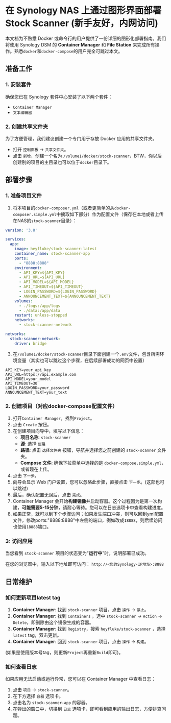 # 在 Synology NAS 上通过图形界面部署 Stock Scanner (新手友好，内网访问)

本文档为不熟悉 Docker 或命令行的用户提供了一份详细的图形化部署指南。我们将使用 Synology DSM 的 **Container Manager** 和 **File Station** 来完成所有操作。熟悉`docker`和`docker-compose`的用户完全可跳过本文。

## 准备工作

### 1. 安装套件
确保您已在 Synology 套件中心安装了以下两个套件：
*   `Container Manager`
*   `文本编辑器`

### 2. 创建共享文件夹
为了方便管理，我们建议创建一个专门用于存放 Docker 应用的共享文件夹。
*   打开 `控制面板` -> `共享文件夹`。
*   点击 `新增`，创建一个名为 `/volume1/docker/stock-scanner`，BTW，你以后创建别的项目的主目录也可以位于`docker`目录下。

## 部署步骤

### 1. 准备项目文件
1. 将本项目的`docker-composer.yml`（或者更简单的从`docker-composer.simple.yml`中摘取如下部分）作为配置文件（保存在本地或者上传在NAS的`stock-scanner`目录）：

```YAML
version: '3.8'

services:
  app:
    image: heyfluke/stock-scanner:latest
    container_name: stock-scanner-app
    ports:
      - "8888:8888"
    environment:
      - API_KEY=${API_KEY}
      - API_URL=${API_URL}
      - API_MODEL=${API_MODEL}
      - API_TIMEOUT=${API_TIMEOUT}
      - LOGIN_PASSWORD=${LOGIN_PASSWORD}
      - ANNOUNCEMENT_TEXT=${ANNOUNCEMENT_TEXT}
    volumes:
      - ./logs:/app/logs
      - ./data:/app/data
    restart: unless-stopped
    networks:
      - stock-scanner-network

networks:
  stock-scanner-network:
    driver: bridge 
```

3. 在`/volume1/docker/stock-scanner`目录下面创建一个`.env`文件，包含所需环境变量（其实也可以跳过这个步骤，在后续部署成功的网页中设置）

```
API_KEY=your_api_key
API_URL=https://api.example.com
API_MODEL=your_model
API_TIMEOUT=30
LOGIN_PASSWORD=your_password
ANNOUNCEMENT_TEXT=your_text
```

### 2. 创建项目（对应docker-compose配置文件）
1.  打开`Container Manager`，找到`Project`。
3.  点击 `Create` 按钮。
4.  在创建项目向导中，填写以下信息：
    *   **项目名称**: `stock-scanner`
    *   **源**: 选择 `创建`
    *   **路径**: 点击 `选择文件夹` 按钮，导航并选择您之前创建的 `stock-scanner` 文件夹。
    *   **Compose 文件**: 确保下拉菜单中选择的是 `docker-compose.simple.yml`，或者现在上传。
5.  点击 `下一步`。
6.  向导会显示 Web 门户设置，您可以忽略此步骤，直接点击 `下一步`。(这部也可以跳过)
7.  最后，确认配置无误后，点击 `完成`。
8.  Container Manager 会开始**构建镜像**并启动容器。这个过程因为是第一次构建，**可能需要5-15分钟**，请耐心等待。您可以在日志选项卡中查看构建进度。
9. 如果正常，就可以到下个步骤访问；如果发生端口冲突，则可以回到yml配置文件，修改ports:"8888:8888"中左侧的端口，例如改成`18888`，则后续访问也使用`18888`端口。

### 3: 访问应用
当您看到 `stock-scanner` 项目的状态变为"**运行中**"时，说明部署已成功。

在您的浏览器中，输入以下地址即可访问：
`http://<您的Synology-IP地址>:8888`

## 日常维护

### 如何更新项目latest tag
1.  **Container Manager**: 找到 `stock-scanner` 项目，点击 `操作` -> `停止`。
2.  **Container Manager**: 找到 `Containers` ，选中 `stock-scanner` -> `Action` -> `Delete`，即删除由这个镜像生成的容器。
3.  **Container Manager**: 找到 `Registry`，搜索 `heyfluke/stock-scanner` ，选择`latest` tag，双击更新。
4.  **Container Manager**: 回到 `stock-scanner` 项目，点击 `操作` -> `构建`。

(如果是使用版本号tag，则更新`Project`再重新`Build`即可)。

### 如何查看日志
如果应用无法启动或运行异常，您可以在 Container Manager 中查看日志：
1.  点击 `项目` -> `stock-scanner`。
2.  在下方选择 `容器` 选项卡。
3.  点击名为 `stock-scanner-app` 的容器。
4.  在弹出的窗口中，切换到 `日志` 选项卡，即可看到应用的输出日志，方便排查问题。 